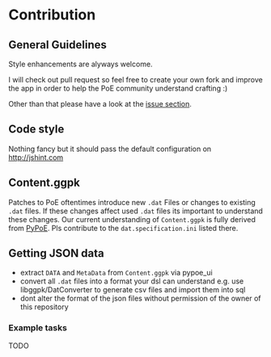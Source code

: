 # Contribution

## General Guidelines
Style enhancements are alyways welcome. 

I will check out pull request so feel free to create your own fork and improve the app in order to help the PoE community understand crafting :)

Other than that please have a look at the [issue section](https://github.com/eps1lon/poe_mod_repository/issues).

## Code style
Nothing fancy but it should pass the default configuration on http://jshint.com 

## Content.ggpk
Patches to PoE oftentimes introduce new `.dat` Files or changes to existing `.dat` files. 
If these changes affect used `.dat` files its important to understand these changes. Our current understanding of
`Content.ggpk` is fully derived from [PyPoE](https://github.com/OmegaK2/PyPoE). Pls contribute to the `dat.specification.ini` listed there.

## Getting JSON data
* extract `DATA` and `MetaData` from `Content.ggpk` via pypoe_ui
* convert all `.dat` files into a format your dsl can understand 
e.g. use libggpk/DatConverter to generate csv files and import them into sql
* dont alter the format of the json files without permission of the owner of this repository

### Example tasks
TODO
